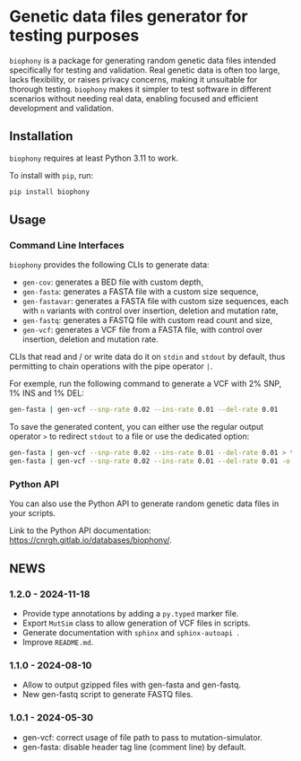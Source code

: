 # Genetic data files generator for testing purposes

`biophony` is a package for generating random genetic data files intended specifically for testing and validation.
Real genetic data is often too large, lacks flexibility, or raises privacy concerns, making it
unsuitable for thorough testing.
`biophony` makes it simpler to test software in different scenarios without needing real data,
enabling focused and efficient development and validation.

## Installation

`biophony` requires at least Python 3.11 to work.

To install with `pip`, run:

```bash
pip install biophony
```

## Usage

### Command Line Interfaces

`biophony` provides the following CLIs to generate data:

- `gen-cov`: generates a BED file with custom depth,
- `gen-fasta`: generates a FASTA file with a custom size sequence,
- `gen-fastavar`: generates a FASTA file with custom size sequences, 
  each with `n` variants with control over insertion, deletion and mutation rate,
- `gen-fastq`: generates a FASTQ file with custom read count and size,
- `gen-vcf`: generates a VCF file from a FASTA file, with control over insertion, deletion and mutation rate.

CLIs that read and / or write data do it on `stdin` and `stdout` by default,
thus permitting to chain operations with the pipe operator `|`.

For exemple, run the following command to generate a VCF with 2% SNP, 1% INS and 1% DEL:

```bash
gen-fasta | gen-vcf --snp-rate 0.02 --ins-rate 0.01 --del-rate 0.01
```

To save the generated content, you can either use the regular output operator `>` to redirect `stdout` to a file or 
use the dedicated option:

```bash
gen-fasta | gen-vcf --snp-rate 0.02 --ins-rate 0.01 --del-rate 0.01 > test.vcf  # redirect
gen-fasta | gen-vcf --snp-rate 0.02 --ins-rate 0.01 --del-rate 0.01 -o test.vcf  # dedicated option
```

### Python API

You can also use the Python API to generate random genetic data files in your scripts.

Link to the Python API documentation: https://cnrgh.gitlab.io/databases/biophony/.

## NEWS

### 1.2.0 - 2024-11-18

 * Provide type annotations by adding a `py.typed` marker file.
 * Export `MutSim` class to allow generation of VCF files in scripts.
 * Generate documentation with `sphinx` and `sphinx-autoapi `.
 * Improve `README.md`.

### 1.1.0 - 2024-08-10

- Allow to output gzipped files with gen-fasta and gen-fastq.
- New gen-fastq script to generate FASTQ files.

### 1.0.1 - 2024-05-30

- gen-vcf: correct usage of file path to pass to mutation-simulator.
- gen-fasta: disable header tag line (comment line) by default.
